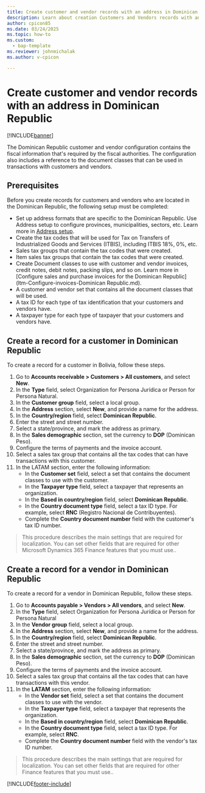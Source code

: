 ```yaml
---
title: Create customer and vendor records with an address in Dominican Republic
description: Learn about creation Customers and Vendors records with an address in Dominican Republic. 
author: cpicon85
ms.date: 03/24/2025
ms.topic: how-to
ms.custom: 
  - bap-template
ms.reviewer: johnmichalak
ms.author: v-cpicon

---
```


# Create customer and vendor records with an address in Dominican Republic

[!INCLUDE[banner](../../../includes/banner.md)]

The Dominican Republic customer and vendor configuration contains the fiscal information that's required by the fiscal authorities. The configuration also includes a reference to the document classes that can be used in transactions with customers and vendors.

## Prerequisites

Before you create records for customers and vendors who are located in the Dominican Republic, the following setup must be completed:

- Set up address formats that are specific to the Dominican Republic. Use Address setup to configure provinces, municipalities, sectors, etc. Learn more in [Address setup](ltm-core-address-setup).
- Create the tax codes that will be used for Tax on Transfers of Industrialized Goods and Services (ITBIS), including ITBIS 18%, 0%, etc. 
- Sales tax groups that contain the tax codes that were created.
- Item sales tax groups that contain the tax codes that were created.
- Create Document classes to use with customer and vendor invoices, credit notes, debit notes, packing slips, and so on. Learn more in [Configure sales and purchase invoices for the Dominican Republic](ltm-Configure-invoices-Dominican Republic.md).
- A customer and vendor set that contains all the document classes that will be used.
- A tax ID for each type of tax identification that your customers and vendors have.
- A taxpayer type for each type of taxpayer that your customers and vendors have.

## Create a record for a customer in Dominican Republic

To create a record for a customer in Bolivia, follow these steps.

1. Go to **Accounts receivable > Customers > All customers**, and select **New**.
2. In the **Type** field, select Organization for Persona Jurídica or Person for Persona Natural.
3. In the **Customer group** field, select a local group.
4. In the **Address** section, select **New**, and provide a name for the address.
5. In the **Country/region** field, select **Dominican Republic**.
6. Enter the street and street number.
7. Select a state/province,  and mark the address as primary.
8. In the **Sales demographic** section, set the currency to **DOP** (Dominican Peso).
9. Configure the terms of payments and the invoice account.
10. Select a sales tax group that contains all the tax codes that can have transactions with this customer.
11. In the LATAM section, enter the following information:
     - In the **Customer set** field, select a set that contains the document classes to use with the customer.
     - In the **Taxpayer type** field, select a taxpayer that represents an organization.
     - In the **Based in country/region** field, select **Dominican Republic**.
     - In the **Country document type** field, select a tax ID type. For example, select **RNC** (Registro Nacional de Contribuyentes).
     - Complete the **Country document number** field with the customer's tax ID number.

> This procedure describes the main settings that are required for localization. You can set other fields that are required for other Microsoft Dynamics 365 Finance features that you must use..

## Create a record for a vendor in Dominican Republic

To create a record for a vendor in Dominican Republic, follow these steps.

1. Go to **Accounts payable > Vendors > All vendors**, and select **New**.
2. In the **Type** field, select Organization for Persona Jurídica or Person for Persona Natural
3. In the **Vendor group** field, select a local group.
4. In the **Address** section, select **New**, and provide a name for the address.
5. In the **Country/region** field, select **Dominican Republic**.
6. Enter the street and street number.
7. Select a state/province, and mark the address as primary.
8. In the **Sales demographic** section, set the currency to **DOP** (Dominican Peso).
9. Configure the terms of payments and the invoice account.
10. Select a sales tax group that contains all the tax codes that can have transactions with this vendor.
11. In the **LATAM** section, enter the following information:
    - In the **Vendor set** field, select a set that contains the document classes to use with the vendor.
    - In the **Taxpayer type** field, select a taxpayer that represents the organization.
    - In the **Based in country/region** field, select **Dominican Republic**.
    - In the **Country document type** field, select a tax ID type. For example, select **RNC**.
    - Complete the **Country document number** field with the vendor's tax ID number.

> This procedure describes the main settings that are required for localization. You can set other fields that are required for other Finance features that you must use..

[!INCLUDE[footer-include](../../../includes/footer-banner.md)]
